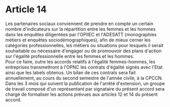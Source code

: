 # Article 14

  
Les partenaires sociaux conviennent de prendre en compte un certain nombre d'indicateurs sur la répartition entre les femmes et les hommes dans les enquêtes diligentées par l'OPIIEC et l'ADESATT (monographies métiers et enquêtes sociodémographiques), afin de mieux cerner les catégories professionnelles, les métiers ou situations pour lesquels il serait souhaitable ou nécessaire d'engager ou de promouvoir des plans d'action sur l'égalité professionnelle entre les femmes et les hommes.  
Pour ce faire, outre les accords relatifs à l'égalité femmes-hommes, les entreprises transmettront à l'OPNC les contrats d'égalité signés avec l'Etat ainsi que les labels obtenus. Un bilan de ces contrats sera fait annuellement, au cours du second semestre de l'année civile, à la CPCCN.  
Dans les 3 mois qui suivent la publication de l'arrêté d'extension, un groupe de travail composé d'un représentant par signataire du présent accord sera chargé de formaliser les actions prévues aux articles 12 et 14 du présent accord.

